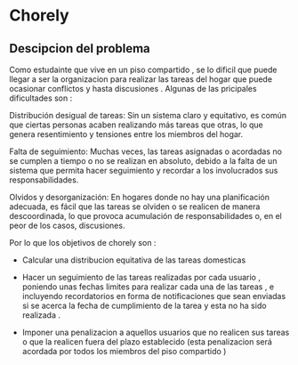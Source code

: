 # Chorely

## Descipcion del problema 

Como estudainte que vive en un piso compartido , se lo dificil que puede llegar a ser la organizacion para realizar las tareas del hogar que puede ocasionar conflictos y hasta discusiones . Algunas de las pricipales dificultades son : 

Distribución desigual de tareas: Sin un sistema claro y equitativo, es común que ciertas personas acaben realizando más tareas que otras, lo que genera resentimiento y tensiones entre los miembros del hogar.

Falta de seguimiento: Muchas veces, las tareas asignadas o acordadas no se cumplen a tiempo o no se realizan en absoluto, debido a la falta de un sistema que permita hacer seguimiento y recordar a los involucrados sus responsabilidades.

Olvidos y desorganización: En hogares donde no hay una planificación adecuada, es fácil que las tareas se olviden o se realicen de manera descoordinada, lo que provoca acumulación de responsabilidades o, en el peor de los casos, discusiones.

Por lo que los objetivos de chorely son : 

- Calcular una distribucion equitativa de las tareas domesticas 

- Hacer un seguimiento de las tareas realizadas por cada usuario , poniendo unas fechas limites para realizar cada una de las tareas , e incluyendo recordatorios en forma de notificaciones que sean enviadas si se acerca la fecha de cumplimiento de la tarea y esta no ha sido realizada . 

- Imponer una penalizacion a aquellos usuarios que no realicen sus tareas o que la realicen fuera del plazo establecido (esta penalizacion será acordada por todos los miembros del piso compartido )

